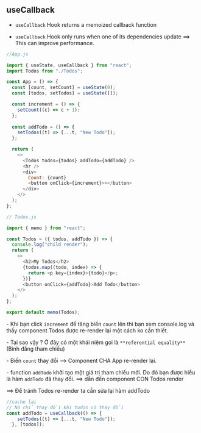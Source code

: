 ## useCallback
- `useCallback` Hook returns a memoized callback function

- `useCallback` Hook only runs when one of its dependencies update ==> This can improve performance.


```js
//App.js

import { useState, useCallback } from "react";
import Todos from "./Todos";

const App = () => {
  const [count, setCount] = useState(0);
  const [todos, setTodos] = useState([]);

  const increment = () => {
    setCount((c) => c + 1);
  };
  
  const addTodo = () => {
    setTodos((t) => [...t, "New Todo"]);
  };

  return (
    <>
      <Todos todos={todos} addTodo={addTodo} />
      <hr />
      <div>
        Count: {count}
        <button onClick={increment}>+</button>
      </div>
    </>
  );
};

// Todos.js

import { memo } from "react";

const Todos = ({ todos, addTodo }) => {
  console.log("child render");
  return (
    <>
      <h2>My Todos</h2>
      {todos.map((todo, index) => {
        return <p key={index}>{todo}</p>;
      })}
      <button onClick={addTodo}>Add Todo</button>
    </>
  );
};

export default memo(Todos);
```

\- Khi bạn click  `increment` để tăng  biến `count` lên thì bạn xem console.log và thấy component Todos được re-render lại một cách ko cần thiết.

\- Tại sao vậy ? Ở đây có một khái niệm gọi là `**referential equality**` (Bình đẳng tham chiếu)

\- Biến `count` thay đổi --> Component CHA App re-render lại.

\- function `addTodo` khởi tạo một giá trị tham chiếu mới. Do đó bạn được hiểu là hàm `addTodo` đã thay đổi. ==> dẫn đến component CON Todos render

==> Để tránh Todos re-render ta cần sửa lại hàm addTodo

```js
//cache lại
// Nó chỉ thay đổi khi todos có thay đổi
const addTodo = useCallback(() => {
    setTodos((t) => [...t, "New Todo"]);
  }, [todos]);

```

